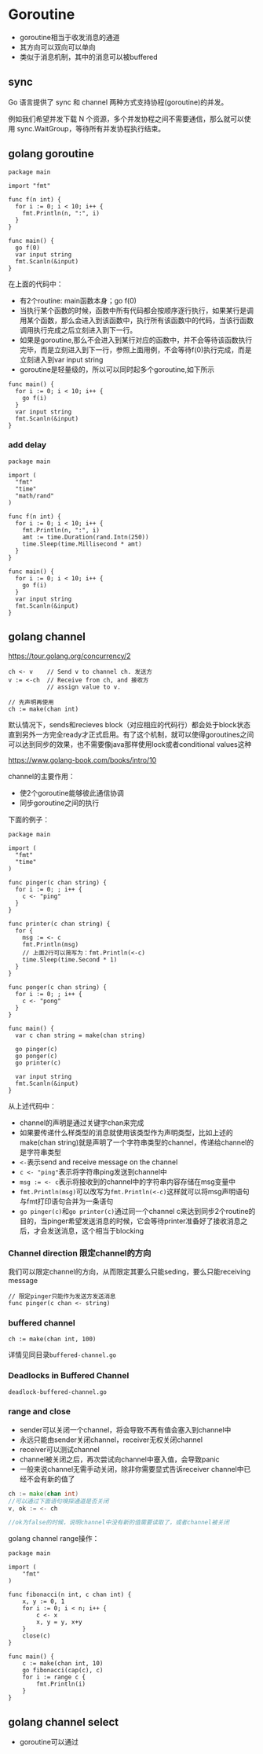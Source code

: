 # Goroutine

- goroutine相当于收发消息的通道
- 其方向可以双向可以单向
- 类似于消息机制，其中的消息可以被buffered

## sync

Go 语言提供了 sync 和 channel 两种方式支持协程(goroutine)的并发。

例如我们希望并发下载 N 个资源，多个并发协程之间不需要通信，那么就可以使用 sync.WaitGroup，等待所有并发协程执行结束。

## golang goroutine

```golang
package main

import "fmt"

func f(n int) {
  for i := 0; i < 10; i++ {
    fmt.Println(n, ":", i)
  }
}

func main() {
  go f(0)
  var input string
  fmt.Scanln(&input)
}
```

在上面的代码中：

* 有2个routine: main函数本身；go f(0)
* 当执行某个函数的时候，函数中所有代码都会按顺序逐行执行，如果某行是调用某个函数，那么会进入到该函数中，执行所有该函数中的代码，当该行函数调用执行完成之后立刻进入到下一行。
* 如果是goroutine,那么不会进入到某行对应的函数中，并不会等待该函数执行完毕，而是立刻进入到下一行，参照上面用例，不会等待f(0)执行完成，而是立刻进入到var input string
* goroutine是轻量级的，所以可以同时起多个goroutine,如下所示

```golang
func main() {
  for i := 0; i < 10; i++ {
    go f(i)
  }
  var input string
  fmt.Scanln(&input)
}
```

### add delay

```golang
package main

import (
  "fmt"
  "time"
  "math/rand"
)

func f(n int) {
  for i := 0; i < 10; i++ {
    fmt.Println(n, ":", i)
    amt := time.Duration(rand.Intn(250))
    time.Sleep(time.Millisecond * amt)
  }
}

func main() {
  for i := 0; i < 10; i++ {
    go f(i)
  }
  var input string
  fmt.Scanln(&input)
}
```

## golang channel

https://tour.golang.org/concurrency/2

```golang
ch <- v    // Send v to channel ch. 发送方
v := <-ch  // Receive from ch, and 接收方
           // assign value to v.
```

```golang
// 先声明再使用
ch := make(chan int)
```

默认情况下，sends和recieves block（对应相应的代码行）都会处于block状态直到另外一方完全ready才正式启用。有了这个机制，就可以使得goroutines之间可以达到同步的效果，也不需要像java那样使用lock或者conditional values这种

https://www.golang-book.com/books/intro/10


channel的主要作用：

- 使2个goroutine能够彼此通信协调
- 同步goroutine之间的执行

下面的例子：

```golang
package main

import (
  "fmt"
  "time"
)

func pinger(c chan string) {
  for i := 0; ; i++ {
    c <- "ping"
  }
}

func printer(c chan string) {
  for {
    msg := <- c
    fmt.Println(msg)
    // 上面2行可以简写为：fmt.Println(<-c)
    time.Sleep(time.Second * 1)
  }
}

func ponger(c chan string) {
  for i := 0; ; i++ {
    c <- "pong"
  }
}

func main() {
  var c chan string = make(chan string)

  go pinger(c)
  go ponger(c)
  go printer(c)

  var input string
  fmt.Scanln(&input)
}
```

从上述代码中：

- channel的声明是通过关键字chan来完成
- 如果要传递什么样类型的消息就使用该类型作为声明类型，比如上述的make(chan string)就是声明了一个字符串类型的channel，传递给channel的是字符串类型
- `<-`表示send and receive message on the channel
- `c <- "ping"`表示将字符串ping发送到channel中
- `msg := <- c`表示将接收到的channel中的字符串内容存储在msg变量中
- `fmt.Println(msg)`可以改写为`fmt.Println(<-c)`这样就可以将msg声明语句与fmt打印语句合并为一条语句
- `go pinger(c)`和`go printer(c)`通过同一个channel c来达到同步2个routine的目的，当pinger希望发送消息的时候，它会等待printer准备好了接收消息之后，才会发送消息，这个相当于blocking

### Channel direction 限定channel的方向

我们可以限定channel的方向，从而限定其要么只能seding，要么只能receiving message

```golang
// 限定pinger只能作为发送方发送消息
func pinger(c chan <- string)
```

### buffered channel

```golang
ch := make(chan int, 100)
```

详情见同目录`buffered-channel.go`

### Deadlocks in Buffered Channel

`deadlock-buffered-channel.go`

### range and close

- sender可以关闭一个channel，将会导致不再有值会塞入到channel中
- 永远只能由sender关闭channel，receiver无权关闭channel
- receiver可以测试channel
- channel被关闭之后，再次尝试向channel中塞入值，会导致panic
- 一般来说channel无需手动关闭，除非你需要显式告诉receiver channel中已经不会有新的值了

```go
ch := make(chan int)
//可以通过下面语句嗅探通道是否关闭
v, ok := <- ch

//ok为false的时候，说明channel中没有新的值需要读取了，或者channel被关闭
```

golang channel range操作：

```golang
package main

import (
	"fmt"
)

func fibonacci(n int, c chan int) {
	x, y := 0, 1
	for i := 0; i < n; i++ {
		c <- x
		x, y = y, x+y
	}
	close(c)
}

func main() {
	c := make(chan int, 10)
	go fibonacci(cap(c), c)
	for i := range c {
		fmt.Println(i)
	}
}

```

## golang channel select

- goroutine可以通过